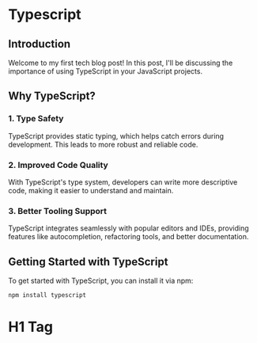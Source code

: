 # Typescript

## Introduction

Welcome to my first tech blog post! In this post, I'll be discussing the importance of using TypeScript in your JavaScript projects.

## Why TypeScript?

### 1. Type Safety

TypeScript provides static typing, which helps catch errors during development. This leads to more robust and reliable code.

### 2. Improved Code Quality

With TypeScript's type system, developers can write more descriptive code, making it easier to understand and maintain.

### 3. Better Tooling Support

TypeScript integrates seamlessly with popular editors and IDEs, providing features like autocompletion, refactoring tools, and better documentation.

## Getting Started with TypeScript

To get started with TypeScript, you can install it via npm:

```bash
npm install typescript
```

<h1 className="h-100px w-100px">H1 Tag</h1>
